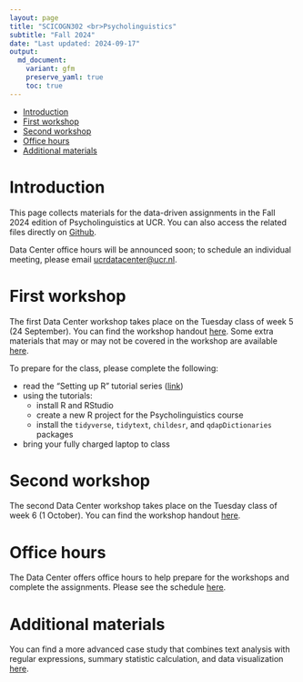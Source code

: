 ```yaml
---
layout: page
title: "SCICOGN302 <br>Psycholinguistics"
subtitle: "Fall 2024"
date: "Last updated: 2024-09-17"
output:
  md_document:
    variant: gfm
    preserve_yaml: true
    toc: true
---
```


- [Introduction](#introduction)
- [First workshop](#first-workshop)
- [Second workshop](#second-workshop)
- [Office hours](#office-hours)
- [Additional materials](#additional-materials)

# Introduction

This page collects materials for the data-driven assignments in the Fall
2024 edition of Psycholinguistics at UCR. You can also access the
related files directly on
[Github](https://github.com/ucrdatacenter/projects).

Data Center office hours will be announced soon; to schedule an
individual meeting, please email <ucrdatacenter@ucr.nl>.

# First workshop

The first Data Center workshop takes place on the Tuesday class of week
5 (24 September). You can find the workshop handout [here](workshop1).
Some extra materials that may or may not be covered in the workshop are
available [here](workshop1extra).

To prepare for the class, please complete the following:

- read the “Setting up R” tutorial series ([link](../../tutorials))
- using the tutorials:
  - install R and RStudio
  - create a new R project for the Psycholinguistics course
  - install the `tidyverse`, `tidytext`, `childesr`, and
    `qdapDictionaries` packages
- bring your fully charged laptop to class

# Second workshop

The second Data Center workshop takes place on the Tuesday class of week
6 (1 October). You can find the workshop handout [here](workshop2).

# Office hours

The Data Center offers office hours to help prepare for the workshops
and complete the assignments. Please see the schedule
[here](../../contact).

# Additional materials

You can find a more advanced case study that combines text analysis with
regular expressions, summary statistic calculation, and data
visualization [here](../archive/SCICOGN302_2023h2/workshop2).

<!-- Of the general tutorials by the Data Center, the most relevant for this course are: -->
<!-- - [Data wrangling: filtering rows and selecting columns](../../tutorials/r_intro_subset) -->
<!-- - [Data wrangling: creating new variables](../../tutorials/r_intro_mutate) -->
<!-- - [Data wrangling: summarizing data (within groups)](../../tutorials/r_intro_summarize) -->
<!-- - [The tidy workflow](r_intro_pipe) -->
<!-- - [Data visualization: introduction to ggplot2](../../tutorials/r_ggplot_intro) -->
<!-- - [Data visualization: distributions](r_ggplot_univariate) -->
<!-- - [Data visualization: patterns over time](r_ggplot_timeseries) -->
<!-- - [Working with text](r_text) -->
<!-- # Assignment guidelines -->
<!-- ## Small homework assignment -->
<!-- Use what you learned in the [first Data Center workshop](SCICOGN302_2023h2/workshop1) to complete the following assignment. -->
<!-- *The CHILDES database provides data on the use of (mostly spoken) language of a large number of young children. Use parts of the dataset to explore how the spoken language (word choice or number of words, for instance) of children changes over time . Keep you question simple, focus on a small part of the dataset (one or a few children). The chosen variable and/or sample should be different than what is shown in the Data Center workshop. Make one clear visualization of your result and briefly report on (max 200 words) , the research question and your outcome. Also briefly discuss your result in the context of scientific literature. Cite at least two papers (the latter are not part of 200 words).* -->
<!-- ## Final poster -->
<!-- If you choose to use the CHILDES database for your final poster, you can find the poster guidelines [here](SCICOGN302_2023h2/poster_guidelines). -->
<!-- # Data Center workshops -->
<!-- ## First workshop -->
<!-- The first Data Center workshop takes place on the Tuesday class of week 5. -->
<!-- To prepare for the class, please complete the following: -->
<!-- * install R and RStudio ([installation tutorial](https://ucrdatacenter.github.io/tutorials/r_install.html)) -->
<!-- * read sections 2.3-2.5, 3.1-3.4, and 4-6 of [A (very) short introduction to R](https://github.com/ClaudiaBrauer/A-very-short-introduction-to-R/blob/master/documents/A%20(very)%20short%20introduction%20to%20R.pdf) -->
<!-- * create a new R project for the Psycholinguistics course  -->
<!-- * install the `tidyverse`, `tidytext` and `childesr` packages -->
<!-- [This video (6:18)](https://vimeo.com/860596815/4a202dd077?share=copy) and [this tutorial](https://ucrdatacenter.github.io/tutorials/r_basics.html) explain the layout of RStudio, how to create a project, and how to install and load packages. -->
<!-- If you have any questions after watching the video and reading the tutorial, please email [datacenter@ucr.nl](mailto:datacenter@ucr.nl) or attend office hours before the workshop. -->
<!-- You can find the workshop handout [here](SCICOGN302_2023h2/workshop1), and additional workshop materials [here](SCICOGN302_2023h2/workshop1extra). -->
<!-- ## Second workshop -->
<!-- The second Data Center workshop takes place on the Friday class of week 5. -->
<!-- It is mandatory for the group working on a data project for their final poster, and optional for the rest of the class. -->
<!-- The case study discussed in the workshop is available [here](SCICOGN302_2023h2/workshop2). -->
